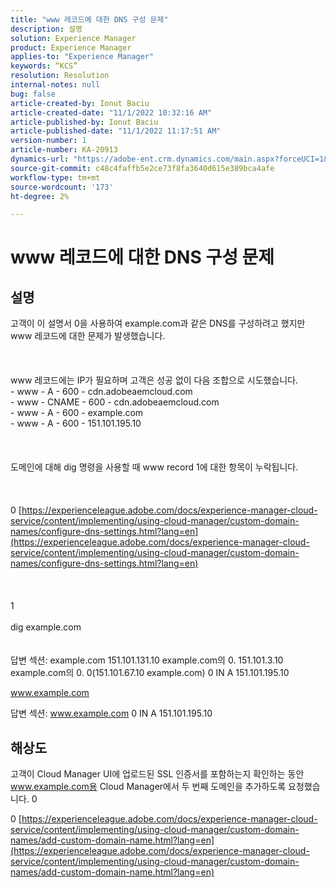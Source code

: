 ```yaml
---
title: "www 레코드에 대한 DNS 구성 문제"
description: 설명
solution: Experience Manager
product: Experience Manager
applies-to: "Experience Manager"
keywords: “KCS”
resolution: Resolution
internal-notes: null
bug: false
article-created-by: Ionut Baciu
article-created-date: "11/1/2022 10:32:16 AM"
article-published-by: Ionut Baciu
article-published-date: "11/1/2022 11:17:51 AM"
version-number: 1
article-number: KA-20913
dynamics-url: "https://adobe-ent.crm.dynamics.com/main.aspx?forceUCI=1&pagetype=entityrecord&etn=knowledgearticle&id=6da4df6f-d059-ed11-9561-6045bd006e5a"
source-git-commit: c48c4faffb5e2ce73f8fa3640d615e389bca4afe
workflow-type: tm+mt
source-wordcount: '173'
ht-degree: 2%

---
```


# www 레코드에 대한 DNS 구성 문제

## 설명

고객이 이 설명서 0을 사용하여 example.com과 같은 DNS를 구성하려고 했지만 www 레코드에 대한 문제가 발생했습니다.<br><br> <br><br>www 레코드에는 IP가 필요하며 고객은 성공 없이 다음 조합으로 시도했습니다.
<br>- www - A - 600 - cdn.adobeaemcloud.com
<br>- www - CNAME - 600 - cdn.adobeaemcloud.com
<br>- www - A - 600 - example.com
<br>- www - A - 600 - 151.101.195.10<br><br> <br><br>도메인에 대해 dig 명령을 사용할 때 www record 1에 대한 항목이 누락됩니다.<br><br> <br><br>0 [https://experienceleague.adobe.com/docs/experience-manager-cloud-service/content/implementing/using-cloud-manager/custom-domain-names/configure-dns-settings.html?lang=en](https://experienceleague.adobe.com/docs/experience-manager-cloud-service/content/implementing/using-cloud-manager/custom-domain-names/configure-dns-settings.html?lang=en)<br><br> <br><br>1 <br><br>dig example.com<br><br><br>
답변 섹션: example.com 151.101.131.10 example.com의 0. 151.101.3.10 example.com의 0. 0(151.101.67.10 example.com) 0 IN A 151.101.195.10



www.example.com

답변 섹션: www.example.com 0 IN A 151.101.195.10


## 해상도


고객이 Cloud Manager UI에 업로드된 SSL 인증서를 포함하는지 확인하는 동안 www.example.com용 Cloud Manager에서 두 번째 도메인을 추가하도록 요청했습니다. 0

0 [https://experienceleague.adobe.com/docs/experience-manager-cloud-service/content/implementing/using-cloud-manager/custom-domain-names/add-custom-domain-name.html?lang=en](https://experienceleague.adobe.com/docs/experience-manager-cloud-service/content/implementing/using-cloud-manager/custom-domain-names/add-custom-domain-name.html?lang=en)
